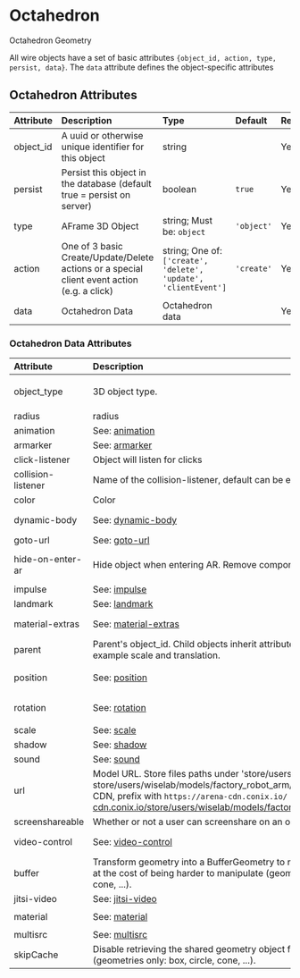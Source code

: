 
Octahedron
==========


Octahedron Geometry

All wire objects have a set of basic attributes ```{object_id, action, type, persist, data}```. The ```data``` attribute defines the object-specific attributes

Octahedron Attributes
----------------------

|Attribute|Description|Type|Default|Required|
| :--- | :--- | :--- | :--- | :--- |
|object_id|A uuid or otherwise unique identifier for this object|string||Yes|
|persist|Persist this object in the database (default true = persist on server)|boolean|```true```|Yes|
|type|AFrame 3D Object|string; Must be: ```object```|```'object'```|Yes|
|action|One of 3 basic Create/Update/Delete actions or a special client event action (e.g. a click)|string; One of: ```['create', 'delete', 'update', 'clientEvent']```|```'create'```|Yes|
|data|Octahedron Data|Octahedron data||Yes|

### Octahedron Data Attributes

|Attribute|Description|Type|Default|Required|
| :--- | :--- | :--- | :--- | :--- |
|object_type|3D object type.|string; Must be: ```octahedron```|```octahedron```|Yes|
|radius|radius|number|```1```|Yes|
|animation|See: [animation](animation)|animation||No|
|armarker|See: [armarker](armarker)|armarker||No|
|click-listener|Object will listen for clicks|boolean||No|
|collision-listener|Name of the collision-listener, default can be empty string|string||No|
|color|Color|string|```'#ffa500'```|No|
|dynamic-body|See: [dynamic-body](dynamic-body)|dynamic-body||No|
|goto-url|See: [goto-url](goto-url)|goto-url||No|
|hide-on-enter-ar|Hide object when entering AR. Remove component to *not* hide|boolean; Must be: ```True```|```True```|No|
|impulse|See: [impulse](impulse)|impulse||No|
|landmark|See: [landmark](landmark)|landmark||No|
|material-extras|See: [material-extras](material-extras)|material-extras||No|
|parent|Parent's object_id. Child objects inherit attributes of their parent, for example scale and translation.|string||No|
|position|See: [position](position)|position|```{'x': 0, 'y': 0, 'z': 0}```|No|
|rotation|See: [rotation](rotation)|rotation|```{'x': 0, 'y': 0, 'z': 0}```|No|
|scale|See: [scale](scale)|scale||No|
|shadow|See: [shadow](shadow)|shadow||No|
|sound|See: [sound](sound)|sound||No|
|url|Model URL. Store files paths under 'store/users/<username>' (e.g. store/users/wiselab/models/factory_robot_arm/scene.gltf); to use CDN, prefix with `https://arena-cdn.conix.io/` (e.g. https://arena-cdn.conix.io/store/users/wiselab/models/factory_robot_arm/scene.gltf)|string||No|
|screenshareable|Whether or not a user can screenshare on an object|boolean|```True```|No|
|video-control|See: [video-control](video-control)|video-control||No|
|buffer|Transform geometry into a BufferGeometry to reduce memory usage at the cost of being harder to manipulate (geometries only: box, circle, cone, ...).|boolean|```true```|No|
|jitsi-video|See: [jitsi-video](jitsi-video)|jitsi-video||No|
|material|See: [material](material)|material|```{'color': '#7f7f7f'}```|No|
|multisrc|See: [multisrc](multisrc)|multisrc||No|
|skipCache|Disable retrieving the shared geometry object from the cache. (geometries only: box, circle, cone, ...).|boolean|```true```|No|
